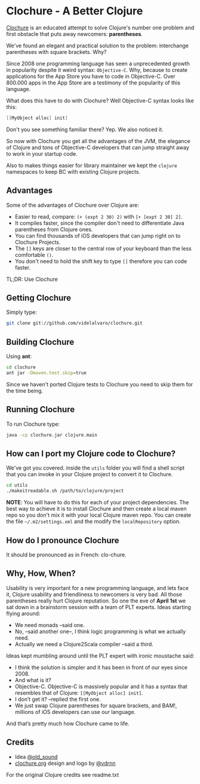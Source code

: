 # Clochure - A Better Clojure #

[Clochure](http://clochure.org) is an educated attempt to solve Clojure's number one problem and first obstacle that puts away newcomers: **parentheses**.

We've found an elegant and practical solution to the problem: interchange parentheses with square brackets. Why?

Since 2008 one programming language has seen a unprecedented growth in popularity despite it weird syntax: `Objective-C`. Why, because to create applications for the App Store you have to code in Objective-C. Over 800.000 apps in the App Store are a testimony of the popularity of this language.

What does this have to do with Clochure? Well Objective-C syntax looks like this:

```objective-c
[[MyObject alloc] init]
```

Don't you see something familiar there? Yep. We also noticed it.

So now with Clochure you get all the advantages of the JVM, the elegance of Clojure and tons of Objective-C developers that can jump straight away to work in your startup code.

Also to makes things easier for library maintainer we kept the `clojure` namespaces to keep BC with existing Clojure projects.

## Advantages

Some of the advantages of Clochure over Clojure are:

- Easier to read, compare: `(+ (expt 2 30) 2)` with `[+ [expt 2 30] 2]`.
- It compiles faster, since the compiler don't need to differentiate Java parentheses from Clojure ones.
- You can find thousands of iOS developers that can jump right on to Clochure Projects.
- The `[]` keys are closer to the central row of your keyboard than the less comfortable `()`.
- You don't need to hold the shift key to type `[]` therefore you can code faster.

TL;DR: Use Clochure

## Getting Clochure

Simply type:

```bash
git clone git://github.com/videlalvaro/clochure.git
```


## Building Clochure

Using **ant**:

```bash
cd clochure
ant jar -Dmaven.test.skip=true
```

Since we haven't ported Clojure tests to Clochure you need to skip them for the time being.

## Running Clochure ##

To run Clochure type:

```bash
java -cp clochure.jar clojure.main
```

## How can I port my Clojure code to Clochure?

We've got you covered. inside the `utils` folder you will find a shell script that you can invoke in your Clojure project to convert it to Clochure.

```bash
cd utils
./makeitreadable.sh /path/to/clojure/project
```

**NOTE**: You will have to do this for each of your project dependencies. The best way to achieve it is to install Clochure and then create a local maven repo so you don't mix it with your local Clojure maven repo. You can create the file `~/.m2/settings.xml` and the modify the `localRepository` option.

## How do I pronounce Clochure

It should be pronounced as in French: clo-chure.

## Why, How, When? ##

Usability is very important for a new programming language, and lets face it, Clojure usability and friendliness to newcomers is very bad. All those parentheses really hurt Clojure reputation. So one the eve of **April 1st** we sat down in a brainstorm session with a team of PLT experts. Ideas starting flying around:

- We need monads –said one.
- No, –said another one–, I think logic programming is what we actually need.
- Actually we need a Clojure2Scala compiler –said a third.

Ideas kept mumbling around until the PLT expert with ironic moustache said:

- I think the solution is simpler and it has been in front of our eyes since 2008.
- And what is it?
- Objective-C. Objective-C is massively popular and it has a syntax that resembles that of Clojure: `[[MyObject alloc] init]`.
- I don’t get it? –replied the first one.
- We just swap Clojure parentheses for square brackets, and BAM!, millions of iOS developers can use our language.

And that’s pretty much how Clochure came to life.

## Credits ##

- Idea [@old_sound](https://twitter.com/old_sound/)
- [clochure.org](http://clochure.org) design and logo by [@vdrnn](https://twitter.com/vdrnn/)

For the original Clojure credits see readme.txt
